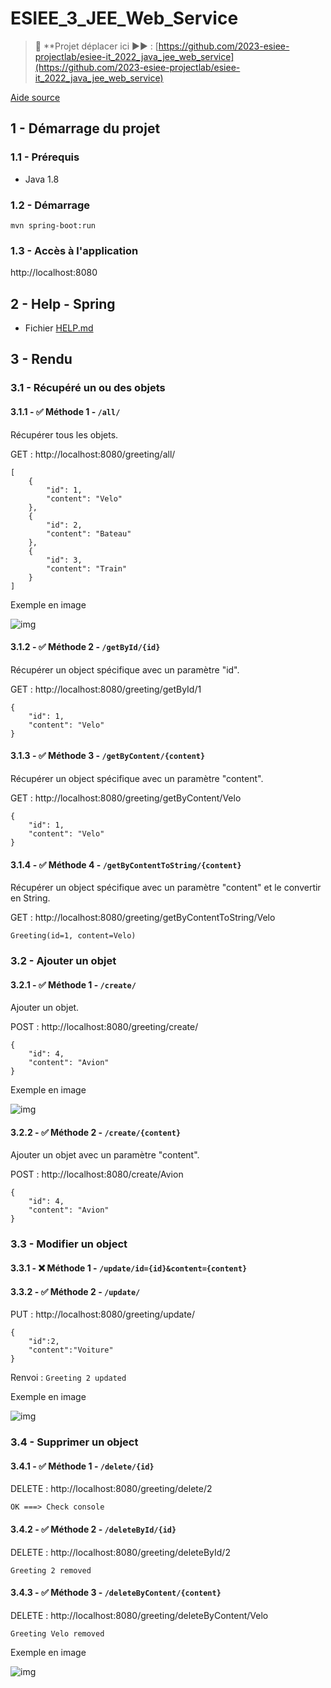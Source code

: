 # ESIEE_3_JEE_Web_Service

> 🚨 **Projet déplacer ici ▶▶ : [https://github.com/2023-esiee-projectlab/esiee-it_2022_java_jee_web_service](https://github.com/2023-esiee-projectlab/esiee-it_2022_java_jee_web_service)

[Aide source](https://www.youtube.com/watch?v=IucFDX3RO9U&t=13s)

## 1 - Démarrage du projet

### 1.1 - Prérequis

- Java 1.8

### 1.2 - Démarrage

`mvn spring-boot:run`

### 1.3 - Accès à l'application

http://localhost:8080

## 2 - Help - Spring

- Fichier [HELP.md](HELP.md)

## 3 - Rendu

### 3.1 - Récupéré un ou des objets

#### 3.1.1 - ✅ Méthode 1 - `/all/`

Récupérer tous les objets.

GET : http://localhost:8080/greeting/all/

```
[
    {
        "id": 1,
        "content": "Velo"
    },
    {
        "id": 2,
        "content": "Bateau"
    },
    {
        "id": 3,
        "content": "Train"
    }
]
```

Exemple en image

![img](_image/Postman_test_1.png)

#### 3.1.2 - ✅ Méthode 2 - `/getById/{id}`

Récupérer un object spécifique avec un paramètre "id".

GET : http://localhost:8080/greeting/getById/1

```
{
    "id": 1,
    "content": "Velo"
}
```

#### 3.1.3 - ✅ Méthode 3 - `/getByContent/{content}`

Récupérer un object spécifique avec un paramètre "content".

GET : http://localhost:8080/greeting/getByContent/Velo

```
{
    "id": 1,
    "content": "Velo"
}
```

#### 3.1.4 - ✅ Méthode 4 - `/getByContentToString/{content}`

Récupérer un object spécifique avec un paramètre "content" et le convertir en String.

GET : http://localhost:8080/greeting/getByContentToString/Velo

```
Greeting(id=1, content=Velo)
```

### 3.2 - Ajouter un objet

#### 3.2.1 - ✅ Méthode 1 - `/create/`

Ajouter un objet.

POST : http://localhost:8080/greeting/create/

```
{
    "id": 4,
    "content": "Avion"
}
```

Exemple en image

![img](_image/Postman_test_2.png)

#### 3.2.2 - ✅ Méthode 2 - `/create/{content}`

Ajouter un objet avec un paramètre "content".

POST : http://localhost:8080/create/Avion

```
{
    "id": 4,
    "content": "Avion"
}
```

### 3.3 - Modifier un object

#### 3.3.1 - ❌ Méthode 1 - `/update/id={id}&content={content}`

#### 3.3.2 - ✅ Méthode 2 - `/update/`

PUT : http://localhost:8080/greeting/update/

```
{
    "id":2,
    "content":"Voiture"
}
```

Renvoi : `Greeting 2 updated`

Exemple en image

![img](_image/Postman_test_3.png)

### 3.4 - Supprimer un object

#### 3.4.1 - ✅ Méthode 1 - `/delete/{id}`

DELETE : http://localhost:8080/greeting/delete/2

```
OK ===> Check console
```

#### 3.4.2 - ✅ Méthode 2 - `/deleteById/{id}`

DELETE : http://localhost:8080/greeting/deleteById/2

```
Greeting 2 removed
```

#### 3.4.3 - ✅ Méthode 3 - `/deleteByContent/{content}`

DELETE : http://localhost:8080/greeting/deleteByContent/Velo

```
Greeting Velo removed
```

Exemple en image

![img](_image/Postman_test_4.png)
